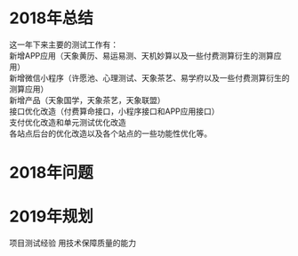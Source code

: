 # 2018年总结  
这一年下来主要的测试工作有：  
新增APP应用（天象黄历、易运易测、天机妙算以及一些付费测算衍生的测算应用）  
新增微信小程序（许愿池、心理测试、天象茶艺、易学府以及一些付费测算衍生的测算应用）  
新增产品（天象国学，天象茶艺，天象联盟）  
接口优化改造（付费算命接口，小程序接口和APP应用接口）  
支付优化改造和单元测试优化改造  
各站点后台的优化改造以及各个站点的一些功能性优化等。

# 2018年问题


# 2019年规划
项目测试经验
用技术保障质量的能力
